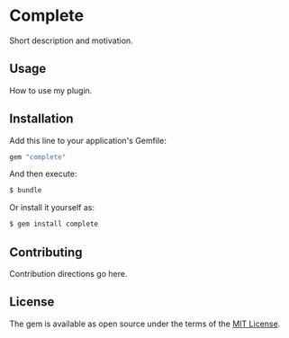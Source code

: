 # Complete
Short description and motivation.

## Usage
How to use my plugin.

## Installation
Add this line to your application's Gemfile:

```ruby
gem "complete"
```

And then execute:
```bash
$ bundle
```

Or install it yourself as:
```bash
$ gem install complete
```

## Contributing
Contribution directions go here.

## License
The gem is available as open source under the terms of the [MIT License](https://opensource.org/licenses/MIT).
